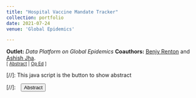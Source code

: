 ```yaml
---
title: "Hospital Vaccine Mandate Tracker"
collection: portfolio
date: 2021-07-24
venue: 'Global Epidemics'

---
```


**Outlet:** _Data Platform on Global Epidemics_
**Coauthors:** [Benjy Renton][brenton] and [Ashish Jha][ajha].
<br>
<small>[ <a href="#/" onclick="visib('hosptrack')">Abstract</a> | [Op Ed][hosptrack-pub] ]</small>

<div id="hosptrack" style="display: none; text-align: justify; line-height: 1.2" ><small>
Our hospital vaccine mandate tracker provided academics, policymakers, and the broader public with a comprehensive overview of which hospitals and health systems have mandated COVID-19 vaccinations for their clinical and non-clinical staff. In a pandemic which had already cost too many lives and created too many hardships, hospitals must uphold this standard and ensure that health systems are the safest spaces possible. Leading public health experts, clinicians, and organizations (including the American Hospital Association and American College of Emergency Physicians, and the American Association of Medical Colleges) all agree on the importance of vaccine mandates for hospital staff. We created this tracker to enable communities to input practices from their own local hospitals, and rally for systematic change in mandated vaccination policies.
</small><br><br/></div>

[hosptrack-pub]: https://globalepidemics.org/2021/07/24/new-hospital-vaccine-mandate-tracker/
[brenton]: https://bhrenton.journoportfolio.com/
[ajha]: https://dean.sph.brown.edu/dean

[//]: This java script is the button to show abstract
<script>
 function visib(id) {
  var x = document.getElementById(id);
  if (x.style.display === "block") {
    x.style.display = "none";
  } else {
    x.style.display = "block";
  }
}
</script>

[//]:&emsp;<button onclick="visib('polariz')" class="btn btn--inverse btn--small">Abstract</button>
